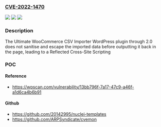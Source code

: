 ### [CVE-2022-1470](https://cve.mitre.org/cgi-bin/cvename.cgi?name=CVE-2022-1470)
![](https://img.shields.io/static/v1?label=Product&message=Ultimate%20WooCommerce%20CSV%20Importer&color=blue)
![](https://img.shields.io/static/v1?label=Version&message=2.0%3C%3D%202.0%20&color=brighgreen)
![](https://img.shields.io/static/v1?label=Vulnerability&message=CWE-79%20Cross-site%20Scripting%20(XSS)&color=brighgreen)

### Description

The Ultimate WooCommerce CSV Importer WordPress plugin through 2.0 does not sanitise and escape the imported data before outputting it back in the page, leading to a Reflected Cross-Site Scripting

### POC

#### Reference
- https://wpscan.com/vulnerability/13bb796f-7a17-47c9-a46f-a1d6ca4b6b91

#### Github
- https://github.com/20142995/nuclei-templates
- https://github.com/ARPSyndicate/cvemon

